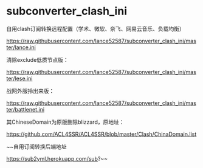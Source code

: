 # subconverter_clash_ini

自用clash订阅转换远程配置（学术、微软、奈飞、网易云音乐、负载均衡）

https://raw.githubusercontent.com/lance52587/subconverter_clash_ini/master/lance.ini

清除exclude低质节点版：

https://raw.githubusercontent.com/lance52587/subconverter_clash_ini/master/lese.ini

战网外服拎出来版：

https://raw.githubusercontent.com/lance52587/subconverter_clash_ini/master/battlenet.ini

其ChineseDomain为原版删除blizzard，原地址：

https://github.com/ACL4SSR/ACL4SSR/blob/master/Clash/ChinaDomain.list


~~自用订阅转换后端地址

https://sub2yml.herokuapp.com/sub?~~
